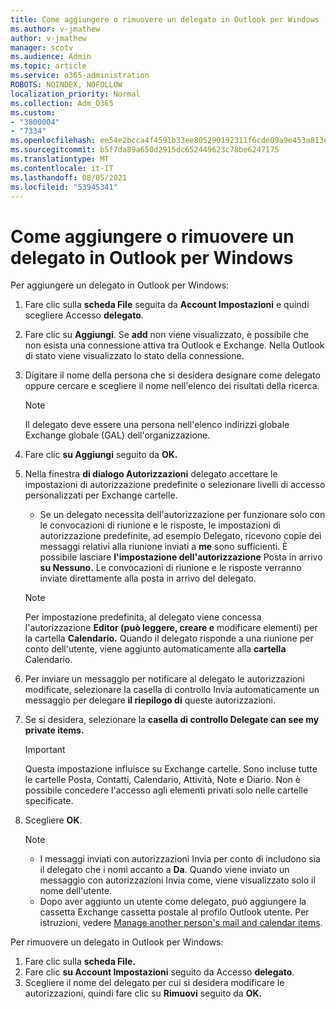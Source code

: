 ```yaml
---
title: Come aggiungere o rimuovere un delegato in Outlook per Windows
ms.author: v-jmathew
author: v-jmathew
manager: scotv
ms.audience: Admin
ms.topic: article
ms.service: o365-administration
ROBOTS: NOINDEX, NOFOLLOW
localization_priority: Normal
ms.collection: Adm_O365
ms.custom:
- "3800004"
- "7334"
ms.openlocfilehash: ee54e2bcca4f4591b33ee805290192311f6cde09a9e453a813e9db328d19634d
ms.sourcegitcommit: b5f7da89a650d2915dc652449623c78be6247175
ms.translationtype: MT
ms.contentlocale: it-IT
ms.lasthandoff: 08/05/2021
ms.locfileid: "53945341"
---
```

# <a name="how-to-add-or-remove-a-delegate-in-outlook-for-windows"></a>Come aggiungere o rimuovere un delegato in Outlook per Windows

Per aggiungere un delegato in Outlook per Windows: 

1. Fare clic sulla **scheda File** seguita da **Account Impostazioni** e quindi scegliere Accesso **delegato**.
2. Fare clic su **Aggiungi**. Se **add** non viene visualizzato, è possibile che non esista una connessione attiva tra Outlook e Exchange. Nella Outlook di stato viene visualizzato lo stato della connessione.
3. Digitare il nome della persona che si desidera designare come delegato oppure cercare e scegliere il nome nell'elenco dei risultati della ricerca.

    > [!NOTE]
    > Il delegato deve essere una persona nell'elenco indirizzi globale Exchange globale (GAL) dell'organizzazione.
4. Fare clic **su Aggiungi** seguito da **OK.**
5. Nella finestra **di dialogo Autorizzazioni** delegato accettare le impostazioni di autorizzazione predefinite o selezionare livelli di accesso personalizzati per Exchange cartelle.

    - Se un delegato necessita dell'autorizzazione per funzionare solo con le convocazioni di riunione e le risposte, le impostazioni di autorizzazione predefinite, ad esempio Delegato, ricevono copie dei messaggi relativi alla riunione inviati a **me** sono sufficienti. È possibile lasciare **l'impostazione dell'autorizzazione** Posta in arrivo **su Nessuno.** Le convocazioni di riunione e le risposte verranno inviate direttamente alla posta in arrivo del delegato.

    > [!NOTE]
    > Per impostazione predefinita, al delegato viene concessa l'autorizzazione **Editor (può leggere, creare e** modificare elementi) per la cartella **Calendario.** Quando il delegato risponde a una riunione per conto dell'utente, viene aggiunto automaticamente alla **cartella** Calendario.

5. Per inviare un messaggio per notificare al delegato le autorizzazioni modificate, selezionare la casella di controllo Invia automaticamente un messaggio per delegare **il riepilogo di** queste autorizzazioni.
6. Se si desidera, selezionare la **casella di controllo Delegate can see my private items.**

    > [!IMPORTANT]
    > Questa impostazione influisce su Exchange cartelle. Sono incluse tutte le cartelle Posta, Contatti, Calendario, Attività, Note e Diario. Non è possibile concedere l'accesso agli elementi privati solo nelle cartelle specificate.

7. Scegliere **OK**.

    > [!NOTE]
    >
    > - I messaggi inviati con autorizzazioni Invia per conto di includono sia il delegato che i nomi accanto a **Da**. Quando viene inviato un messaggio con autorizzazioni Invia come, viene visualizzato solo il nome dell'utente.
    > - Dopo aver aggiunto un utente come delegato, può aggiungere la cassetta Exchange cassetta postale al profilo Outlook utente. Per istruzioni, vedere [Manage another person's mail and calendar items](https://support.microsoft.com/office/manage-another-person-s-mail-and-calendar-items-afb79d6b-2967-43b9-a944-a6b953190af5).

Per rimuovere un delegato in Outlook per Windows:

1. Fare clic sulla **scheda File.**
2. Fare clic **su Account Impostazioni** seguito da Accesso **delegato**.
3. Scegliere il nome del delegato per cui si desidera modificare le autorizzazioni, quindi fare clic su **Rimuovi** seguito da **OK.**
